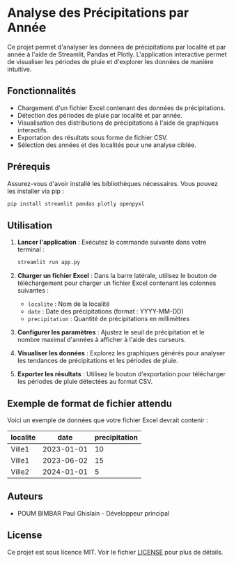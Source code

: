 # Analyse des Précipitations par Année

Ce projet permet d'analyser les données de précipitations par localité et par année à l'aide de Streamlit, Pandas et Plotly. L'application interactive permet de visualiser les périodes de pluie et d'explorer les données de manière intuitive.

## Fonctionnalités

- Chargement d'un fichier Excel contenant des données de précipitations.
- Détection des périodes de pluie par localité et par année.
- Visualisation des distributions de précipitations à l'aide de graphiques interactifs.
- Exportation des résultats sous forme de fichier CSV.
- Sélection des années et des localités pour une analyse ciblée.

## Prérequis

Assurez-vous d'avoir installé les bibliothèques nécessaires. Vous pouvez les installer via pip :

```bash
pip install streamlit pandas plotly openpyxl
```

## Utilisation

1. **Lancer l'application** :
   Exécutez la commande suivante dans votre terminal :

   ```bash
   streamlit run app.py
   ```

2. **Charger un fichier Excel** :
   Dans la barre latérale, utilisez le bouton de téléchargement pour charger un fichier Excel contenant les colonnes suivantes :
   - `localite` : Nom de la localité
   - `date` : Date des précipitations (format : YYYY-MM-DD)
   - `precipitation` : Quantité de précipitations en millimètres

3. **Configurer les paramètres** :
   Ajustez le seuil de précipitation et le nombre maximal d'années à afficher à l'aide des curseurs.

4. **Visualiser les données** :
   Explorez les graphiques générés pour analyser les tendances de précipitations et les périodes de pluie.

5. **Exporter les résultats** :
   Utilisez le bouton d'exportation pour télécharger les périodes de pluie détectées au format CSV.

## Exemple de format de fichier attendu

Voici un exemple de données que votre fichier Excel devrait contenir :

| localite | date       | precipitation |
|----------|------------|---------------|
| Ville1   | 2023-01-01 | 10            |
| Ville1   | 2023-06-02 | 15            |
| Ville2   | 2024-01-01 | 5             |

## Auteurs

- POUM BIMBAR Paul Ghislain - Développeur principal

## License

Ce projet est sous licence MIT. Voir le fichier [LICENSE](LICENSE) pour plus de détails.

